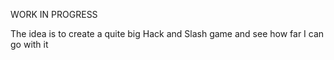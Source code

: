 WORK IN PROGRESS

The idea is to create a quite big Hack and Slash game and see how far I can go with it
